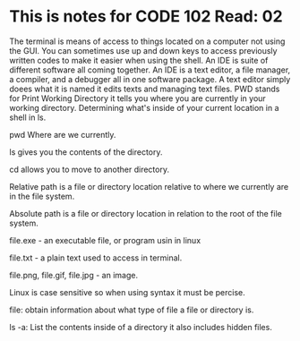 # This is notes for CODE 102 Read: 02
The terminal is means of access to things located on a computer not using the GUI.
You can sometimes use up and down keys to access previously written codes to make it easier when using the shell.
An IDE is suite of different software all coming together. An IDE is a text editor, a file manager, a compiler, and a debugger all in one software package.
A text editor simply doees what it is named it edits texts and managing text files.
PWD stands for Print Working Directory it tells you where you are currently in your working directory.
Determining what's inside of your current location in a shell in ls.

pwd  Where are we currently.

ls gives you the contents of the directory.

cd allows you to move to another directory.

Relative path is a file or directory location relative to where we currently are in the file system.

Absolute path is a file or directory location in relation to the root of the file system.

file.exe - an executable file, or program usin in linux

file.txt - a plain text used to access in terminal.

file.png, file.gif, file.jpg - an image.

Linux is case sensitive so when using syntax it must be percise.

file: obtain information about what type of file a file or directory is.

ls -a: List the contents inside of a directory it also includes hidden files.
